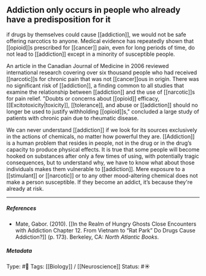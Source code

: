 ## Addiction only occurs in people who already have a predisposition for it # 

if drugs by themselves could cause [[addiction]], we would not be safe offering narcotics to anyone. Medical evidence has repeatedly shown that [[opioid]]s prescribed for [[cancer]] pain, even for long periods of time, do not lead to [[addiction]] except in a minority of susceptible people.

An article in the Canadian Journal of Medicine in 2006 reviewed international research covering over six thousand people who had received [[narcotic]]s for chronic pain that was not [[cancer]]ous in origin. There was no significant risk of [[addiction]], a finding common to all studies that examine the relationship between [[addiction]] and the use of [[narcotic]]s for pain relief. "Doubts or concerns about [[opioid]] efficacy, [[Excitotoxicity|toxicity]], [[tolerance]], and abuse or [[addiction]] should no longer be used to justify withholding [[opioid]]s," concluded a large study of patients with chronic pain due to rheumatic disease.

We can never understand [[addiction]] if we look for its sources exclusively in the actions of chemicals, no matter how powerful they are. [[Addiction]] is a human problem that resides in people, not in the drug or in the drug’s capacity to produce physical effects. It is true that some people will become hooked on substances after only a few times of using, with potentially tragic consequences, but to understand why, we have to know what about those individuals makes them vulnerable to [[addiction]]. Mere exposure to a [[stimulant]] or [[narcotic]] or to any other mood-altering chemical does not make a person susceptible. If they become an addict, it’s because they're already at risk.

___

##### References

- Mate, Gabor. (2010). [[In the Realm of Hungry Ghosts Close Encounters with Addiction Chapter 12. From Vietnam to “Rat Park” Do Drugs Cause Addiction?]] (p. 173). Berkeley, CA: _North Atlantic Books_.

##### Metadata

Type: #🔴 
Tags: [[Biology]] / [[Neuroscience]] 
Status: #☀️ 